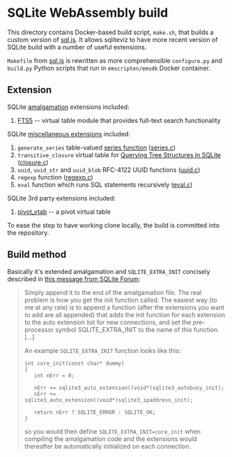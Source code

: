 # SQLite WebAssembly build

This directory contains Docker-based build script, `make.sh`, that builds
a custom version of [sql.js][1]. It allows sqliteviz to have more recent
version of SQLite build with a number of useful extensions.

`Makefile` from [sql.js][1] is rewritten as more comprehensible `configure.py`
 and `build.py` Python scripts that run in `emscripten/emsdk` Docker container.

## Extension

SQLite [amalgamation][2] extensions included:

1. [FTS5][4] -- virtual table module that provides full-text search
   functionality

SQLite [miscellaneous extensions][3] included:

1. `generate_series` table-valued [series function][6] ([series.c][7])
2. `transitive_closure` virtual table for [Querying Tree Structures in
   SQLite][13] ([closure.c][8])
3. `uuid`, `uuid_str` and `uuid_blob` RFC-4122 UUID functions ([uuid.c][9])
4. `regexp` function ([regexp.c][10])
5. `eval` function which runs SQL statements recursively ([eval.c][11])

SQLite 3rd party extensions included:

1. [pivot_vtab][5] -- a pivot virtual table

To ease the step to have working clone locally, the build is committed into
the repository.

## Build method

Basically it's extended amalgamation and `SQLITE_EXTRA_INIT` concisely
described in [this message from SQLite Forum][12]:

> Simply append it to the end of the amalgamation file. The real problem is
> how you get the init function called. The easiest way (to me at any rate) is
> to append a function (after the extensions you want to add are all appended)
> that adds the init function for each extension to the auto extension list
> for new connections, and set the pre-processor symbol SQLITE_EXTRA_INIT to
> the name of this function. [...]
>
> An example `SQLITE_EXTRA_INIT` function looks like this:
>
> ```
> int core_init(const char* dummy)
> {
>    int nErr = 0;
>
>    nErr += sqlite3_auto_extension((void*)sqlite3_autobusy_init);
>    nErr += sqlite3_auto_extension((void*)sqlite3_ipaddress_init);
>
>    return nErr ? SQLITE_ERROR : SQLITE_OK;
> }
> ```
>
> so you would then define `SQLITE_EXTRA_INIT=core_init` when compiling the
> amalgamation code and the extensions would thereafter be automatically
> initialized on each connection.

[1]:  https://github.com/sql-js/sql.js
[2]:  https://sqlite.org/amalgamation.html
[3]:  https://www.sqlite.org/src/dir?ci=trunk&name=ext/misc
[4]:  https://sqlite.org/fts5.html
[5]:  https://github.com/jakethaw/pivot_vtab
[6]:  https://sqlite.org/series.html
[7]:  https://sqlite.org/src/file/ext/misc/series.c
[8]:  https://sqlite.org/src/file/ext/misc/closure.c
[9]:  https://sqlite.org/src/file/ext/misc/uuid.c
[10]: https://sqlite.org/src/file/ext/misc/regexp.c
[11]: https://sqlite.org/src/file/ext/misc/eval.c
[12]: https://sqlite.org/forum/forumpost/6ad7d4f4bebe5e06?raw
[13]: https://charlesleifer.com/blog/querying-tree-structures-in-sqlite-using-python-and-the-transitive-closure-extension/
